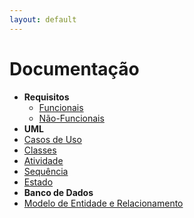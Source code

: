 ```yaml
---
layout: default
---
```


# Documentação

- **Requisitos**
  - [Funcionais](another-page)
  - [Não-Funcionais](another-page)
- **UML**
 - [Casos de Uso](another-page)
 - [Classes](another-page)
 - [Atividade](another-page)
 - [Sequência](another-page)
 - [Estado](another-page)
- **Banco de Dados**
 - [Modelo de Entidade e Relacionamento](another-page)